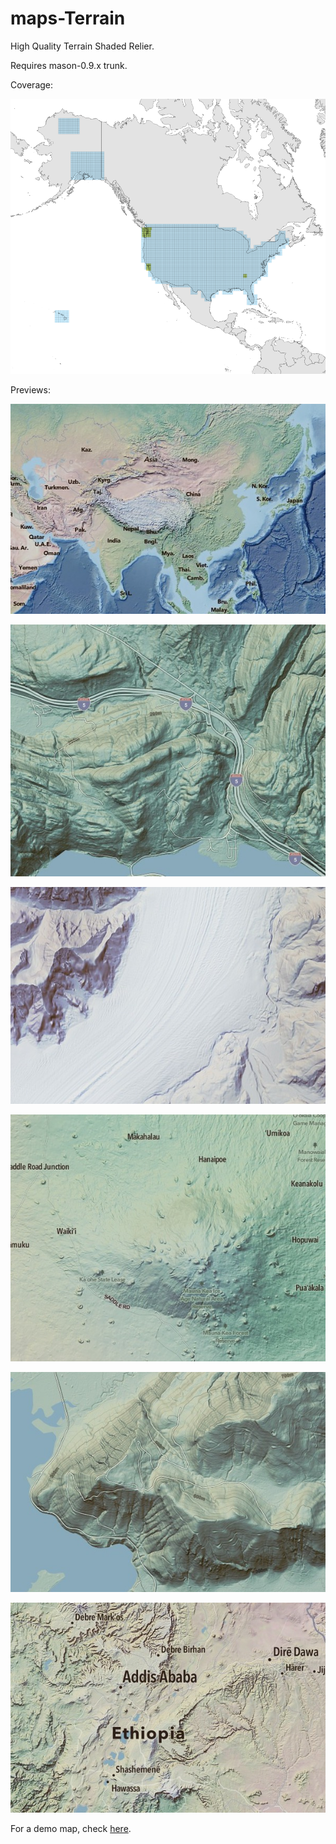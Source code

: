 maps-Terrain
============

High Quality Terrain Shaded Relier.

Requires mason-0.9.x trunk.


Coverage:

![Coverage](https://github.com/Kotaimen/maps-Terrain/raw/master/coverage.png)

Previews:

![Sample 1](https://github.com/Kotaimen/maps-Terrain/raw/master/sample-0.jpg)

![Sample 2](https://github.com/Kotaimen/maps-Terrain/raw/master/sample-1.jpg)

![Sample 3](https://github.com/Kotaimen/maps-Terrain/raw/master/sample-2.jpg)

![Sample 4](https://github.com/Kotaimen/maps-Terrain/raw/master/sample-3.jpg)

![Sample 5](https://github.com/Kotaimen/maps-Terrain/raw/master/sample-4.jpg)

![Sample 6](https://github.com/Kotaimen/maps-Terrain/raw/master/sample-5.jpg)

For a demo map, check [here](http://maps.masonmaps.me/index.html).
